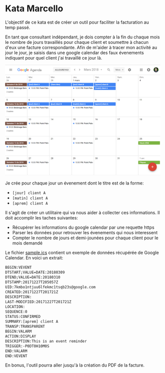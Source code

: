 # Kata Marcello

L'objectif de ce kata est de créer un outil pour faciliter la facturation au
temp passé.

En tant que consultant indépendant, je dois compter à la fin du chaque mois le
nombre de jours travaillés pour chaque client et soumettre à chacun d'eux une
facture correspondante. Afin de m'aider à tracer mon activité au jour le
jour, je saisis dans une google calendar des faux évenements indiquant pour quel
client j'ai travaillé ce jour là.

![Screenshot](screenshot.png)

Je crée pour chaque jour un évenement dont le titre est de la forme:

- `[jour] client A`
- `[matin] client A`
- `[aprem] client A`

Il s'agit de créer un utilitaire qui va nous aider à collecter ces
informations. Il doit accomplir les taches suivantes:

- Récupérer les informations du google calendar par une requette https
- Parser les données pour retrouver les évenements qui nous interessent
- Compter le nombre de jours et demi-jounées pour chaque client pour le mois demandé

Le fichier [sample.ics](sample.ics) contient un exemple de données récupérée de
Google Calendar. En voici un extrait:

```
BEGIN:VEVENT
DTSTART;VALUE=DATE:20180309
DTEND;VALUE=DATE:20180310
DTSTAMP:20171227T205057Z
UID:7kmbo1ntjuu6lfekmc1tsqb23s@google.com
CREATED:20171227T201721Z
DESCRIPTION:
LAST-MODIFIED:20171227T201721Z
LOCATION:
SEQUENCE:0
STATUS:CONFIRMED
SUMMARY:[aprem] client A
TRANSP:TRANSPARENT
BEGIN:VALARM
ACTION:DISPLAY
DESCRIPTION:This is an event reminder
TRIGGER:-P0DT0H10M0S
END:VALARM
END:VEVENT
```

En bonus, l'outil pourra aller jusqu'à la création du PDF de la facture.

